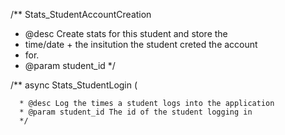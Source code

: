 /**
Stats_StudentAccountCreation
   * @desc Create stats for this student and store the
   * time/date + the insitution the student creted the account
   * for.
   * @param student_id
   */


   /**
   async Stats_StudentLogin (

      * @desc Log the times a student logs into the application
      * @param student_id The id of the student logging in
      */
